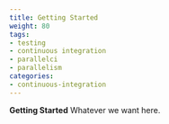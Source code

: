 ```yaml
---
title: Getting Started
weight: 80
tags:
- testing
- continuous integration
- parallelci
- parallelism
categories:
- continuous-integration
---
```


**Getting Started** Whatever we want here.